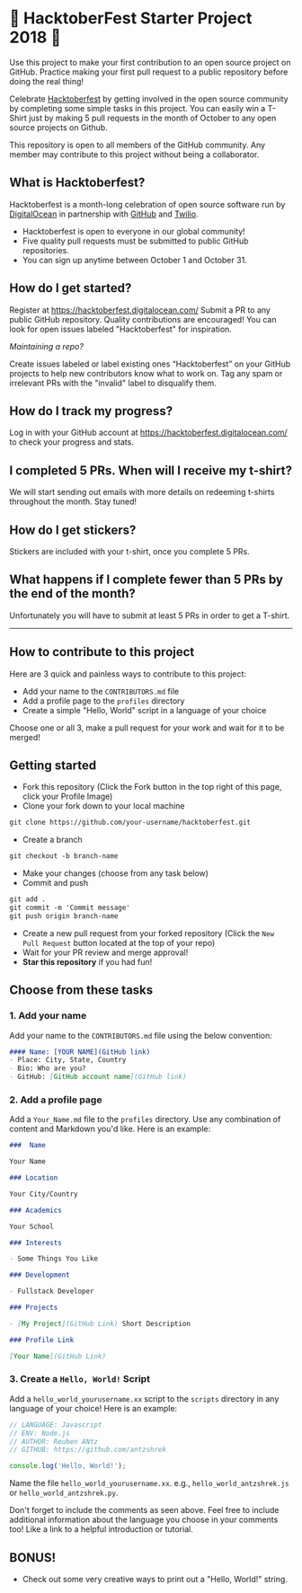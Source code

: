 # 🎃 HacktoberFest Starter Project 2018 🎃


Use this project to make your first contribution to an open source project on GitHub. Practice making your first pull request to a public repository before doing the real thing!

Celebrate [Hacktoberfest](https://hacktoberfest.digitalocean.com/) by getting involved in the open source community by completing some simple tasks in this project. You can easily win a T-Shirt just by making 5 pull requests in the month of October to any open source projects on Github.

This repository is open to all members of the GitHub community. Any member may contribute to this project without being a collaborator.

## What is Hacktoberfest?
Hacktoberfest is a month-long celebration of open source software run by [DigitalOcean](https://www.digitalocean.com/) in partnership with [GitHub](https://github.com/) and [Twilio](https://www.twilio.com/).

- Hacktoberfest is open to everyone in our global community!
- Five quality pull requests must be submitted to public GitHub repositories.
- You can sign up anytime between October 1 and October 31.

## How do I get started?
Register at https://hacktoberfest.digitalocean.com/ Submit a PR to any public GitHub repository. Quality contributions are encouraged! You can look for open issues labeled "Hacktoberfest" for inspiration.

_Maintaining a repo?_

Create issues labeled or label existing ones “Hacktoberfest” on your GitHub projects to help new contributors know what to work on. Tag any spam or irrelevant PRs with the "invalid" label to disqualify them.

## How do I track my progress?
Log in with your GitHub account at https://hacktoberfest.digitalocean.com/ to check your progress and stats.

## I completed 5 PRs. When will I receive my t-shirt?
We will start sending out emails with more details on redeeming t-shirts throughout the month. Stay tuned!

## How do I get stickers?
Stickers are included with your t-shirt, once you complete 5 PRs.

## What happens if I complete fewer than 5 PRs by the end of the month?
Unfortunately you will have to submit at least 5 PRs in order to get a T-shirt.
___

## How to contribute to this project
Here are 3 quick and painless ways to contribute to this project:

* Add your name to the `CONTRIBUTORS.md` file
* Add a profile page to the `profiles` directory
* Create a simple "Hello, World" script in a language of your choice

Choose one or all 3, make a pull request for your work and wait for it to be merged!

## Getting started
* Fork this repository (Click the Fork button in the top right of this page, click your Profile Image)
* Clone your fork down to your local machine

```markdown
git clone https://github.com/your-username/hacktoberfest.git
```

* Create a branch

```markdown
git checkout -b branch-name
```

* Make your changes (choose from any task below)
* Commit and push

```markdown
git add .
git commit -m 'Commit message'
git push origin branch-name
```

* Create a new pull request from your forked repository (Click the `New Pull Request` button located at the top of your repo) 
* Wait for your PR review and merge approval!
* __Star this repository__ if you had fun!

## Choose from these tasks
### 1. Add your name
Add your name to the `CONTRIBUTORS.md` file using the below convention:

```markdown
#### Name: [YOUR NAME](GitHub link)
- Place: City, State, Country
- Bio: Who are you?
- GitHub: [GitHub account name](GitHub link)
```

### 2. Add a profile page
Add a `Your_Name.md` file to the `profiles` directory. Use any combination of content and Markdown you'd like. Here is an example:

```markdown
###  Name

Your Name

### Location

Your City/Country

### Academics

Your School

### Interests

- Some Things You Like

### Development

- Fullstack Developer

### Projects

- [My Project](GitHub Link) Short Description

### Profile Link

[Your Name](GitHub Link)
```

### 3. Create a `Hello, World!` Script
Add a `hello_world_yourusername.xx` script to the `scripts` directory in any language of your choice! Here is an example:

```Javascript
// LANGUAGE: Javascript
// ENV: Node.js
// AUTHOR: Reuben ANtz
// GITHUB: https://github.com/antzshrek

console.log('Hello, World!');
```

Name the file `hello_world_yourusername.xx`. e.g., `hello_world_antzshrek.js` or `hello_world_antzshrek.py`.

Don't forget to include the comments as seen above. Feel free to include additional information about the language you choose in your comments too! Like a link to a helpful introduction or tutorial. 


## BONUS!
* Check out some very creative ways to print out a "Hello, World!" string.
